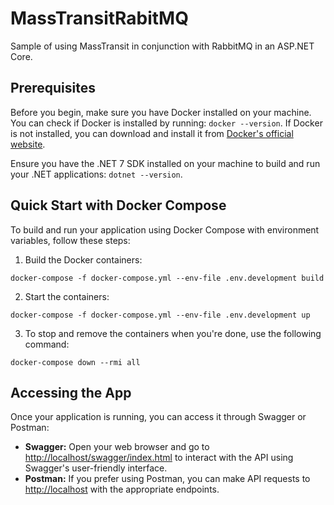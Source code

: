 # MassTransitRabitMQ
Sample of using MassTransit in conjunction with RabbitMQ in an ASP.NET Core.

## Prerequisites
Before you begin, make sure you have Docker installed on your machine. You can check if Docker is installed by running: `docker --version`. 
If Docker is not installed, you can download and install it from [Docker's official website](https://www.docker.com/get-started).

Ensure you have the .NET 7 SDK installed on your machine to build and run your .NET applications: `dotnet --version`.

## Quick Start with Docker Compose
To build and run your application using Docker Compose with environment variables, follow these steps:
1. Build the Docker containers: 
```
docker-compose -f docker-compose.yml --env-file .env.development build
```

2. Start the containers:
```
docker-compose -f docker-compose.yml --env-file .env.development up
```

3. To stop and remove the containers when you're done, use the following command:
```
docker-compose down --rmi all
```

## Accessing the App
Once your application is running, you can access it through Swagger or Postman:
- **Swagger:** Open your web browser and go to [http://localhost/swagger/index.html](http://localhost/swagger/index.html) to interact with the API using Swagger's user-friendly interface.
- **Postman:** If you prefer using Postman, you can make API requests to [http://localhost](http://localhost) with the appropriate endpoints.
